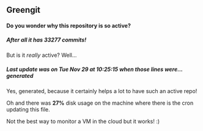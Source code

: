 ## Greengit

#### Do you wonder why this repository is so active?

##### After all it has 33277 commits!

But is it *really* active? Well...

##### Last update was on Tue Nov 29 at 10:25:15 when those lines were... generated

Yes, generated, because it certainly helps a lot to have such an active repo!

Oh and there was **27%** disk usage on the machine
where there is the cron updating this file.

Not the best way to monitor a VM in the cloud but it works! :)
